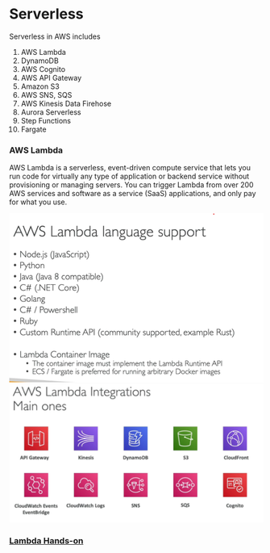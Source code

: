 # Serverless

Serverless in AWS includes
1. AWS Lambda
2. DynamoDB
3. AWS Cognito
4. AWS API Gateway
5. Amazon S3
6. AWS SNS, SQS
7. AWS Kinesis Data Firehose
8. Aurora Serverless
9. Step Functions
10. Fargate

### AWS Lambda

AWS Lambda is a serverless, event-driven compute service that lets you run code for virtually any type of application or backend service without provisioning or managing servers. You can trigger Lambda from over 200 AWS services and software as a service (SaaS) applications, and only pay for what you use.

![](images/tutorial/lambda-language.png)
![](images/tutorial/lambda-integration.png)

### [Lambda Hands-on](https://docs.aws.amazon.com/lambda/latest/dg/lambda-nodejs.html)